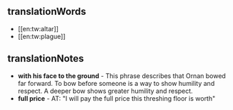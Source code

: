 ## translationWords

* [[en:tw:altar]]
* [[en:tw:plague]]

## translationNotes

* **with his face to the ground** - This phrase describes that Ornan bowed far forward.  To bow before someone is a way to show humility and respect.  A deeper bow shows greater humility and respect.
* **full price** - AT: "I will pay the full price this threshing floor is worth"
